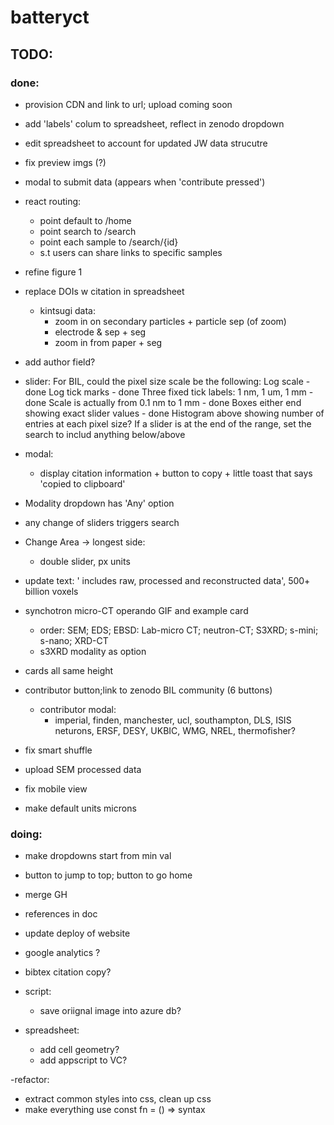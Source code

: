 # batteryct

## TODO:

### done:

- provision CDN and link to url; upload coming soon
- add 'labels' colum to spreadsheet, reflect in zenodo dropdown
- edit spreadsheet to account for updated JW data strucutre
- fix preview imgs (?)
- modal to submit data (appears when 'contribute pressed')
- react routing:
  - point default to /home
  - point search to /search
  - point each sample to /search/{id}
  - s.t users can share links to specific samples
- refine figure 1
- replace DOIs w citation in spreadsheet
  - kintsugi data:
    - zoom in on secondary particles + particle sep (of zoom)
    - electrode & sep + seg
    - zoom in from paper + seg
- add author field?
- slider:
  For BIL, could the pixel size scale be the following:
  Log scale - done
  Log tick marks - done
  Three fixed tick labels: 1 nm, 1 um, 1 mm - done
  Scale is actually from 0.1 nm to 1 mm - done
  Boxes either end showing exact slider values - done
  Histogram above showing number of entries at each pixel size?
  If a slider is at the end of the range, set the search to includ anything below/above
- modal:
  - display citation information + button to copy + little toast that says 'copied to clipboard'
- Modality dropdown has 'Any' option
- any change of sliders triggers search
- Change Area -> longest side:

  - double slider, px units

- update text:
  ' includes raw, processed and reconstructed data', 500+ billion voxels

- synchotron micro-CT operando GIF and example card

  - order: SEM; EDS; EBSD: Lab-micro CT; neutron-CT; S3XRD; s-mini; s-nano; XRD-CT
  - s3XRD modality as option

- cards all same height
- contributor button;link to zenodo BIL community (6 buttons)
  - contributor modal:
    - imperial, finden, manchester, ucl, southampton,
      DLS, ISIS neturons, ERSF, DESY, UKBIC, WMG, NREL, thermofisher?
- fix smart shuffle
- upload SEM processed data
- fix mobile view
- make default units microns

### doing:

- make dropdowns start from min val

- button to jump to top; button to go home

- merge GH
- references in doc
- update deploy of website

- google analytics ?
- bibtex citation copy?

- script:
  - save oriignal image into azure db?
- spreadsheet:
  - add cell geometry?
  - add appscript to VC?

-refactor:

- extract common styles into css, clean up css
- make everything use const fn = () => syntax

